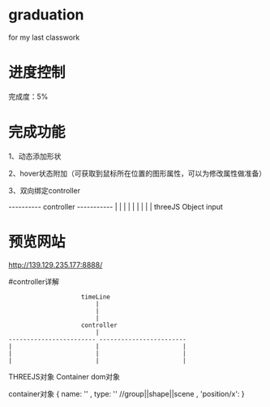 # graduation
for my last classwork


# 进度控制
  完成度：5%
  
# 完成功能

1、动态添加形状

2、hover状态附加（可获取到鼠标所在位置的图形属性，可以为修改属性做准备）

3、双向绑定controller

---------- controller -----------
|				|				|
|				|				|
|				|				|
threeJS      Object          input

# 预览网站

http://139.129.235.177:8888/

#controller详解

						timeLine
							|
							|
							|
						controller
							|
	------------------------ ------------------------
	|						|						|
	|						|						|
	|						|						|
THREEJS对象				Container				  dom对象

container对象
{
	name: ''
	, type: '' //group||shape||scene
	, 'position/x': 
}
